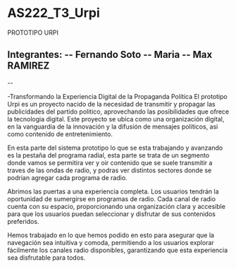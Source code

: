 # AS222_T3_Urpi
PROTOTIPO URPI


Integrantes: 
-- Fernando Soto
-- Maria 
-- Max RAMIREZ 
-- 
-- 




-Transformando la Experiencia Digital de la Propaganda Política
El prototipo Urpi es un proyecto nacido de la necesidad de transmitir y propagar las publicidades del partido politico, aprovechando las posibilidades que ofrece la tecnologia digital. Este proyecto se ubica como una organización digital, en la vanguardia de la innovación y la difusión de mensajes políticos, asi como contenido de entretenimiento.




En esta parte del sistema prototipo lo que se esta trabajando y avanzando es la pestaña del programa radial, esta parte se trata de un segmento donde vamos se permitira ver y oir contenido que se suele transmitir a traves de las ondas de radio, y podras ver distintos sectores donde se podrian agregar cada programa de radio.



Abrimos las puertas a una experiencia completa. Los usuarios tendrán la oportunidad de sumergirse en programas de radio. Cada canal de radio cuenta con su  espacio, proporcionando una organización clara y accesible para que los usuarios puedan seleccionar y disfrutar de sus contenidos preferidos.



Hemos trabajado en lo que hemos podido en esto para asegurar que la navegación sea intuitiva y comoda, permitiendo a los usuarios explorar fácilmente los canales radio disponibles, garantizando que esta experiencia sea disfrutable para todos.
